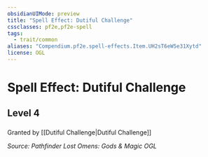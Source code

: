 ```yaml
---
obsidianUIMode: preview
title: "Spell Effect: Dutiful Challenge"
cssclasses: pf2e,pf2e-spell
tags:
  - trait/common
aliases: "Compendium.pf2e.spell-effects.Item.UH2sT6eW5e31Xytd"
license: OGL
---
```

# Spell Effect: Dutiful Challenge
## Level 4
### 






Granted by [[Dutiful Challenge|Dutiful Challenge]]

*Source: Pathfinder Lost Omens: Gods & Magic*
*OGL*